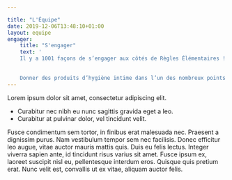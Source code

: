 ```yaml
---

title: "L'Équipe"
date: 2019-12-06T13:48:10+01:00
layout: equipe
engager:
    title: "S'engager"
    text: '
    Il y a 1001 façons de s’engager aux côtés de Règles Élémentaires !
   
   
    Donner des produits d’hygiène intime dans l’un des nombreux points de collectes, devenir organisateur d’une collecte “Règles Élémentaires +”, redistribuer les produits collectés aux plus démunies, installer une boîte à dons sur son lieu de travail, rejoindre l’équipe de l’association, prêter main forte aux organisateurs de collectes dans votre département, mettre en place un partenariat, faire un don, ou bien un engagement personnalisé à définir.'
---
```



Lorem ipsum dolor sit amet, consectetur adipiscing elit. 

- Curabitur nec nibh eu nunc sagittis gravida eget a leo. 
- Curabitur at pulvinar dolor, vel tincidunt velit. 

Fusce condimentum sem tortor, in finibus erat malesuada nec. Praesent a dignissim purus. Nam vestibulum tempor sem nec facilisis. Donec efficitur leo augue, vitae auctor mauris mattis quis. Duis eu felis lectus. Integer viverra sapien ante, id tincidunt risus varius sit amet. Fusce ipsum ex, laoreet suscipit nisl eu, pellentesque interdum eros. Quisque quis pretium erat. Nunc velit est, convallis ut ex vitae, aliquam auctor felis.
